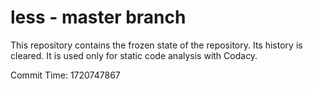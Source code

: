 # less - master branch

This repository contains the frozen state of the repository.
Its history is cleared. It is used only for static code
analysis with Codacy.

Commit Time: 1720747867